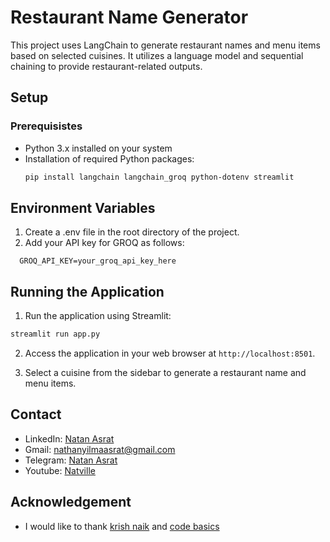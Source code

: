 # Restaurant Name Generator
This project uses LangChain to generate restaurant names and menu items based on selected cuisines. It utilizes a language model and sequential chaining to provide restaurant-related outputs.

## Setup
### Prerequisistes
- Python 3.x installed on your system
- Installation of required Python packages:
  ```bash
  pip install langchain langchain_groq python-dotenv streamlit

## Environment Variables
 1. Create a .env file in the root directory of the project.
 2. Add your API key for GROQ as follows:
 ```plaintext
   GROQ_API_KEY=your_groq_api_key_here
   ```
## Running the Application

 1. Run the application using Streamlit:
   ```bash
   streamlit run app.py
   ```

 2. Access the application in your web browser at `http://localhost:8501`.

 3. Select a cuisine from the sidebar to generate a restaurant name and menu items.

## Contact
 - LinkedIn: [Natan Asrat](https://linkedin.com/in/natan-asrat)
 - Gmail: nathanyilmaasrat@gmail.com
 - Telegram: [Natan Asrat](https://t.me/fail_your_way_to_success)
 - Youtube: [Natville](https://www.youtube.com/@natvilletutor)

## Acknowledgement
 - I would like to thank [krish naik](https://www.youtube.com/@krishnaik06) and [code basics](https://www.youtube.com/@codebasics)